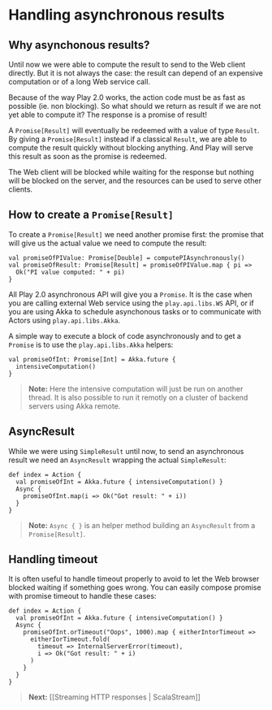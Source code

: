 # Handling asynchronous results

## Why asynchonous results?

Until now we were able to compute the result to send to the Web client directly. But it is not always the case: the result can depend of an expensive computation or of a long Web service call.

Because of the way Play 2.0 works, the action code must be as fast as possible (ie. non blocking). So what should we return as result if we are not yet able to compute it? The response is a promise of result! 

A `Promise[Result]` will eventually be redeemed with a value of type `Result`. By giving a `Promise[Result]` instead if a classical `Result`, we are able to compute the result quickly without blocking anything. And Play will serve this result as soon as the promise is redeemed. 

The Web client will be blocked while waiting for the response but nothing will be blocked on the server, and the resources can be used to serve other clients.

## How to create a `Promise[Result]`

To create a `Promise[Result]` we need another promise first: the promise that will give us the actual value we need to compute the result:

```
val promiseOfPIValue: Promise[Double] = computePIAsynchronously()
val promiseOfResult: Promise[Result] = promiseOfPIValue.map { pi =>
  Ok("PI value computed: " + pi)    
}
```

All Play 2.0 asynchronous API will give you a `Promise`. It is the case when you are calling external Web service using the `play.api.libs.WS` API, or if you are using Akka to schedule asynchonous tasks or to communicate with Actors using `play.api.libs.Akka`.

A simple way to execute a block of code asynchronously and to get a `Promise` is to use the `play.api.libs.Akka` helpers:

```
val promiseOfInt: Promise[Int] = Akka.future {
  intensiveComputation()
}
```

> **Note:** Here the intensive computation will just be run on another thread. It is also possible to run it remotly on a cluster of backend servers using Akka remote.

## AsyncResult

While we were using `SimpleResult` until now, to send an asynchronous result we need an `AsyncResult` wrapping the actual `SimpleResult`:

```
def index = Action {
  val promiseOfInt = Akka.future { intensiveComputation() }
  Async {
    promiseOfInt.map(i => Ok("Got result: " + i))
  }
}
```

> **Note:** `Async { }` is an helper method building an `AsyncResult` from a `Promise[Result]`.

## Handling timeout

It is often useful to handle timeout properly to avoid to let the Web browser blocked waiting if something goes wrong. You can easily compose promise with promise timeout to handle these cases:

```
def index = Action {
  val promiseOfInt = Akka.future { intensiveComputation() }
  Async {
    promiseOfInt.orTimeout("Oops", 1000).map { eitherIntorTimeout =>
      eitherIorTimeout.fold(
        timeout => InternalServerError(timeout),
        i => Ok("Got result: " + i)    
      )    
    }  
  }
}
```

> **Next:** [[Streaming HTTP responses | ScalaStream]]